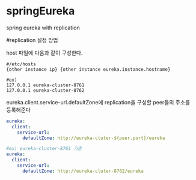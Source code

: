 # springEureka
spring eureka with replication


#replication 설정 방법

host 파일에 다음과 같이 구성한다.
```
#/etc/hosts
{other instance ip} {other instance eureka.instance.hostname}

#ex)
127.0.0.1 eureka-cluster-8761
127.0.0.1 eureka-cluster-8762
```

eureka.client.service-url.defaultZone에 replication을 구성할 peer들의 주소를 등록해준다
```yaml
eureka:
  client:
    service-url:
      defaultZone: http://eureka-cluter-${peer.port}/eureka

#ex) eureka-cluster-8761 기준
eureka:
  client:
    service-url:
      defaultZone: http://eureka-cluter-8762/eureka
```